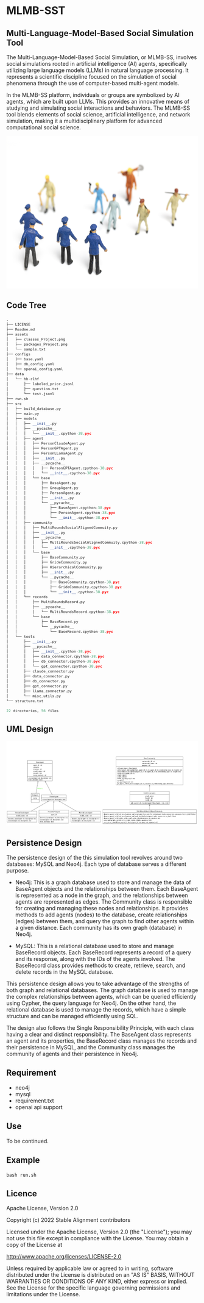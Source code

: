 
# MLMB-SST

## Multi-Language-Model-Based Social Simulation Tool

The Multi-Language-Model-Based Social Simulation, or MLMB-SS, involves social simulations rooted in artificial intelligence (AI) agents, specifically utilizing large language models (LLMs) in natural language processing. It represents a scientific discipline focused on the simulation of social phenomena through the use of computer-based multi-agent models.

In the MLMB-SS platform, individuals or groups are symbolized by AI agents, which are built upon LLMs. This provides an innovative means of studying and simulating social interactions and behaviors. The MLMB-SS tool blends elements of social science, artificial intelligence, and network simulation, making it a multidisciplinary platform for advanced computational social science.

<!-- ![image info](./assets/logo.jpg) -->

<img src="./assets/logo.jpg" alt= “” width="auto" height="400px">


## Code Tree

<div style="font-size: 0.8em;">

```python
.
├── LICENSE
├── Readme.md
├── assets
│   ├── classes_Project.png
│   ├── packages_Project.png
│   └── sample.txt
├── configs
│   ├── base.yaml
│   ├── db_config.yaml
│   └── openai_config.yaml
├── data
│   └── hh-rlhf
│       ├── labeled_prior.jsonl
│       ├── question.txt
│       └── test.jsonl
├── run.sh
├── src
│   ├── build_database.py
│   ├── main.py
│   ├── models
│   │   ├── __init__.py
│   │   ├── __pycache__
│   │   │   └── __init__.cpython-38.pyc
│   │   ├── agent
│   │   │   ├── PersonClaudeAgent.py
│   │   │   ├── PersonGPTAgent.py
│   │   │   ├── PersonLLamaAgent.py
│   │   │   ├── __init__.py
│   │   │   ├── __pycache__
│   │   │   │   ├── PersonGPTAgent.cpython-38.pyc
│   │   │   │   └── __init__.cpython-38.pyc
│   │   │   └── base
│   │   │       ├── BaseAgent.py
│   │   │       ├── GroupAgent.py
│   │   │       ├── PersonAgent.py
│   │   │       ├── __init__.py
│   │   │       └── __pycache__
│   │   │           ├── BaseAgent.cpython-38.pyc
│   │   │           ├── PersonAgent.cpython-38.pyc
│   │   │           └── __init__.cpython-38.pyc
│   │   ├── community
│   │   │   ├── MultiRoundsSocialAlignedCommuity.py
│   │   │   ├── __init__.py
│   │   │   ├── __pycache__
│   │   │   │   ├── MultiRoundsSocialAlignedCommuity.cpython-38.pyc
│   │   │   │   └── __init__.cpython-38.pyc
│   │   │   └── base
│   │   │       ├── BaseCommunity.py
│   │   │       ├── GrideCommunity.py
│   │   │       ├── HierarchicalCommunity.py
│   │   │       ├── __init__.py
│   │   │       └── __pycache__
│   │   │           ├── BaseCommunity.cpython-38.pyc
│   │   │           ├── GrideCommunity.cpython-38.pyc
│   │   │           └── __init__.cpython-38.pyc
│   │   └── records
│   │       ├── MultiRoundsRecord.py
│   │       ├── __pycache__
│   │       │   └── MultiRoundsRecord.cpython-38.pyc
│   │       └── base
│   │           ├── BaseRecord.py
│   │           └── __pycache__
│   │               └── BaseRecord.cpython-38.pyc
│   └── tools
│       ├── __init__.py
│       ├── __pycache__
│       │   ├── __init__.cpython-38.pyc
│       │   ├── data_connector.cpython-38.pyc
│       │   ├── db_connector.cpython-38.pyc
│       │   └── gpt_connector.cpython-38.pyc
│       ├── claude_connector.py
│       ├── data_connector.py
│       ├── db_connector.py
│       ├── gpt_connector.py
│       ├── llama_connector.py
│       └── misc_utils.py
└── structure.txt

22 directories, 56 files
```
</div>

## UML Design

![image info](./assets/uml.png)

## Persistence Design

The persistence design of the this simulation tool revolves around two databases: MySQL and Neo4j. Each type of database serves a different purpose.

- Neo4j: This is a graph database used to store and manage the data of BaseAgent objects and the relationships between them. Each BaseAgent is represented as a node in the graph, and the relationships between agents are represented as edges. The Community class is responsible for creating and managing these nodes and relationships. It provides methods to add agents (nodes) to the database, create relationships (edges) between them, and query the graph to find other agents within a given distance. Each community has its own graph (database) in Neo4j.

- MySQL: This is a relational database used to store and manage BaseRecord objects. Each BaseRecord represents a record of a query and its response, along with the IDs of the agents involved. The BaseRecord class provides methods to create, retrieve, search, and delete records in the MySQL database.

This persistence design allows you to take advantage of the strengths of both graph and relational databases. The graph database is used to manage the complex relationships between agents, which can be queried efficiently using Cypher, the query language for Neo4j. On the other hand, the relational database is used to manage the records, which have a simple structure and can be managed efficiently using SQL.

The design also follows the Single Responsibility Principle, with each class having a clear and distinct responsibility. The BaseAgent class represents an agent and its properties, the BaseRecord class manages the records and their persistence in MySQL, and the Community class manages the community of agents and their persistence in Neo4j.

## Requirement

- neo4j
- mysql
- requirement.txt
- openai api support

## Use

To be continued.

## Example

```
bash run.sh
```

## Licence

Apache License, Version 2.0

Copyright (c) 2022 Stable Alignment contributors

Licensed under the Apache License, Version 2.0 (the "License");
you may not use this file except in compliance with the License.
You may obtain a copy of the License at

   http://www.apache.org/licenses/LICENSE-2.0

Unless required by applicable law or agreed to in writing, software
distributed under the License is distributed on an "AS IS" BASIS,
WITHOUT WARRANTIES OR CONDITIONS OF ANY KIND, either express or implied.
See the License for the specific language governing permissions and
limitations under the License.





